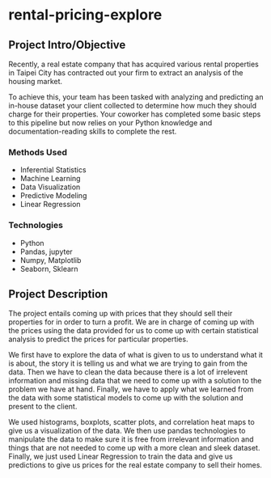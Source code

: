 # rental-pricing-explore

## Project Intro/Objective
Recently, a real estate company that has acquired various rental properties in Taipei City has contracted out your firm to extract an analysis of the housing market.

To achieve this, your team has been tasked with analyzing and predicting an in-house dataset your client collected to determine how much they should charge for their properties. Your coworker has completed some basic steps to this pipeline but now relies on your Python knowledge and documentation-reading skills to complete the rest.

### Methods Used
* Inferential Statistics
* Machine Learning
* Data Visualization
* Predictive Modeling
* Linear Regression

### Technologies
* Python
* Pandas, jupyter
* Numpy, Matplotlib
* Seaborn, Sklearn

## Project Description
The project entails coming up with prices that they should sell their properties for in order to turn a profit. We are in charge of coming up with the prices using the data provided for us to come up with certain statistical analysis to predict the prices for particular properties. 

We first have to explore the data of what is given to us to understand what it is about, the story it is telling us and what we are trying to gain from the data. Then we have to clean the data because there is a lot of irrelevent information and missing data that we need to come up with a solution to the problem we have at hand. Finally, we have to apply what we learned from the data with some statistical models to come up with the solution and present to the client. 

We used histograms, boxplots, scatter plots, and correlation heat maps to give us a visualization of the data. We then use pandas technologies to manipulate the data to make sure it is free from irrelevant information and things that are not needed to come up with a more clean and sleek dataset. Finally, we just used Linear Regression to train the data and give us predictions to give us prices for the real estate company to sell their homes.